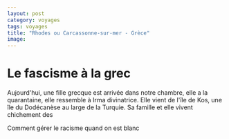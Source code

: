```yaml
---
layout: post 
category: voyages
tags: voyages
title: "Rhodes ou Carcassonne-sur-mer - Grèce"
image: 
---
```




<!--more-->

# Le fascisme à la grec

Aujourd'hui, une fille grecque est arrivée dans notre chambre, elle a la quarantaine, elle ressemble à Irma divinatrice. Elle vient de l'île de Kos, une île du Dodécanèse au large de la Turquie. Sa famille et elle vivent chichement des 

Comment gérer le racisme quand on est blanc